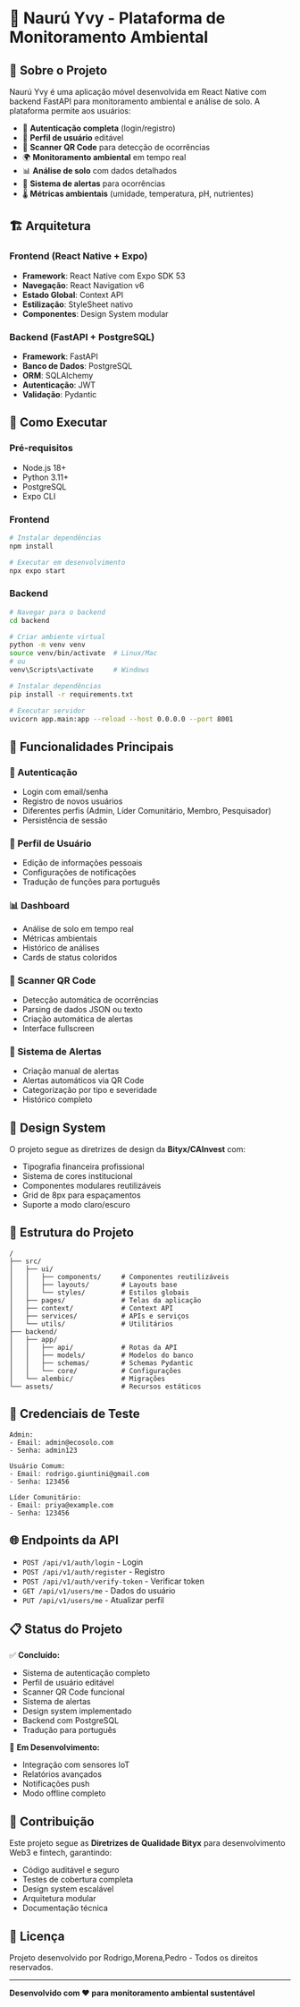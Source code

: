# 🌱 Naurú Yvy - Plataforma de Monitoramento Ambiental

## 📱 Sobre o Projeto

Naurú Yvy é uma aplicação móvel desenvolvida em React Native com backend FastAPI para monitoramento ambiental e análise de solo. A plataforma permite aos usuários:

- 🔐 **Autenticação completa** (login/registro)
- 👤 **Perfil de usuário** editável
- 📱 **Scanner QR Code** para detecção de ocorrências
- 🌍 **Monitoramento ambiental** em tempo real
- 📊 **Análise de solo** com dados detalhados
- 🚨 **Sistema de alertas** para ocorrências
- 🌡️ **Métricas ambientais** (umidade, temperatura, pH, nutrientes)

## 🏗️ Arquitetura

### Frontend (React Native + Expo)
- **Framework**: React Native com Expo SDK 53
- **Navegação**: React Navigation v6
- **Estado Global**: Context API
- **Estilização**: StyleSheet nativo
- **Componentes**: Design System modular

### Backend (FastAPI + PostgreSQL)
- **Framework**: FastAPI
- **Banco de Dados**: PostgreSQL
- **ORM**: SQLAlchemy
- **Autenticação**: JWT
- **Validação**: Pydantic

## 🚀 Como Executar

### Pré-requisitos
- Node.js 18+
- Python 3.11+
- PostgreSQL
- Expo CLI

### Frontend
```bash
# Instalar dependências
npm install

# Executar em desenvolvimento
npx expo start
```

### Backend
```bash
# Navegar para o backend
cd backend

# Criar ambiente virtual
python -m venv venv
source venv/bin/activate  # Linux/Mac
# ou
venv\Scripts\activate     # Windows

# Instalar dependências
pip install -r requirements.txt

# Executar servidor
uvicorn app.main:app --reload --host 0.0.0.0 --port 8001
```

## 📱 Funcionalidades Principais

### 🔐 Autenticação
- Login com email/senha
- Registro de novos usuários
- Diferentes perfis (Admin, Líder Comunitário, Membro, Pesquisador)
- Persistência de sessão

### 👤 Perfil de Usuário
- Edição de informações pessoais
- Configurações de notificações
- Tradução de funções para português

### 📊 Dashboard
- Análise de solo em tempo real
- Métricas ambientais
- Histórico de análises
- Cards de status coloridos

### 📱 Scanner QR Code
- Detecção automática de ocorrências
- Parsing de dados JSON ou texto
- Criação automática de alertas
- Interface fullscreen

### 🚨 Sistema de Alertas
- Criação manual de alertas
- Alertas automáticos via QR Code
- Categorização por tipo e severidade
- Histórico completo

## 🎨 Design System

O projeto segue as diretrizes de design da **Bityx/CAInvest** com:
- Tipografia financeira profissional
- Sistema de cores institucional
- Componentes modulares reutilizáveis
- Grid de 8px para espaçamentos
- Suporte a modo claro/escuro

## 🔧 Estrutura do Projeto

```
/
├── src/
│   ├── ui/
│   │   ├── components/     # Componentes reutilizáveis
│   │   ├── layouts/        # Layouts base
│   │   └── styles/         # Estilos globais
│   ├── pages/              # Telas da aplicação
│   ├── context/            # Context API
│   ├── services/           # APIs e serviços
│   └── utils/              # Utilitários
├── backend/
│   ├── app/
│   │   ├── api/            # Rotas da API
│   │   ├── models/         # Modelos do banco
│   │   ├── schemas/        # Schemas Pydantic
│   │   └── core/           # Configurações
│   └── alembic/            # Migrações
└── assets/                 # Recursos estáticos
```

## 🧪 Credenciais de Teste

```
Admin:
- Email: admin@ecosolo.com
- Senha: admin123

Usuário Comum:
- Email: rodrigo.giuntini@gmail.com
- Senha: 123456

Líder Comunitário:
- Email: priya@example.com
- Senha: 123456
```

## 🌐 Endpoints da API

- `POST /api/v1/auth/login` - Login
- `POST /api/v1/auth/register` - Registro
- `POST /api/v1/auth/verify-token` - Verificar token
- `GET /api/v1/users/me` - Dados do usuário
- `PUT /api/v1/users/me` - Atualizar perfil

## 📋 Status do Projeto

✅ **Concluído:**
- Sistema de autenticação completo
- Perfil de usuário editável
- Scanner QR Code funcional
- Sistema de alertas
- Design system implementado
- Backend com PostgreSQL
- Tradução para português

🔄 **Em Desenvolvimento:**
- Integração com sensores IoT
- Relatórios avançados
- Notificações push
- Modo offline completo

## 🤝 Contribuição

Este projeto segue as **Diretrizes de Qualidade Bityx** para desenvolvimento Web3 e fintech, garantindo:
- Código auditável e seguro
- Testes de cobertura completa
- Design system escalável
- Arquitetura modular
- Documentação técnica

## 📄 Licença

Projeto desenvolvido por Rodrigo,Morena,Pedro - Todos os direitos reservados.

---

**Desenvolvido com ❤️ para monitoramento ambiental sustentável** 
